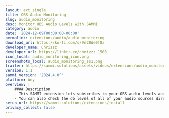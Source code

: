 ```yaml
---
layout: ext_single
title: OBS Audio Monitoring
slug: audio_monitoring
desc: Monitor OBS Audio Levels with SAMMI
category: audio
date: '2024-12-09T00:00:00-00:00'
permalink: extensions/audio/audio_monitoring
download_url: https://ko-fi.com/s/9e20de0f8a
developer_name: Chrizzz
developer_url: https://linktr.ee/chrizzz_1508
icon_local: audio_monitoring_icon.png
screenshots_local: audio_monitoring_ss1.png
trailer: https://sammi.solutions/assets/videos/extensions/audio_monitoring.mp4
version: 1.1
sammi_version: '2024.4.0^'
platform: Any
overview: |
    #### Description
    - This SAMMI extension lets subscribes to your OBS audio levels and trigger events based on the sound of a source.
    - You can also check the db level of all of your audio sources directly in SAMMI by accessing the variable of the source.
setup_url: https://sammi.solutions/extensions/install
privacy_collect: false
---
```

